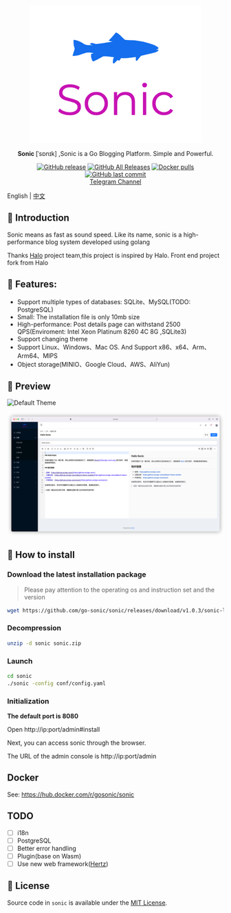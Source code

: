 <p align="center">
   <img src="https://raw.githubusercontent.com/go-sonic/resources/master/logo/logo.png" />
</p>

<p align="center"><b>Sonic </b> [ˈsɒnɪk] ,Sonic is a Go Blogging Platform. Simple and Powerful.</p>

<p align="center">
<a href="https://github.com/go-sonic/sonic/releases"><img alt="GitHub release" src="https://img.shields.io/github/release/go-sonic/sonic.svg?style=flat-square&include_prereleases" /></a>
<a href="https://github.com/go-sonic/sonic/releases"><img alt="GitHub All Releases" src="https://img.shields.io/github/downloads/go-sonic/sonic/total.svg?style=flat-square" /></a>
<a href="https://hub.docker.com/r/gosonic/sonic"><img alt="Docker pulls" src="https://img.shields.io/docker/pulls/gosonic/sonic?style=flat-square" /></a>
<a href="https://github.com/go-sonic/sonic/commits"><img alt="GitHub last commit" src="https://img.shields.io/github/last-commit/go-sonic/sonic.svg?style=flat-square" /></a>
<br />
<a href="https://t.me/go_sonic">Telegram Channel</a>
</p>


English | [中文](doc/README_ZH.md)

## 📖 Introduction

Sonic means as fast as sound speed. Like its name, sonic is a high-performance blog system developed using golang

Thanks [Halo](https://github.com/halo-dev) project team,this project is inspired by Halo. Front end project fork from Halo

## 🚀 Features:
- Support multiple types of databases: SQLite、MySQL(TODO: PostgreSQL)
- Small: The installation file is only 10mb size
- High-performance: Post details page can withstand 2500 QPS(Enviroment:   Intel Xeon Platinum 8260 4C 8G ,SQLite3)
- Support changing theme
- Support Linux、Windows、Mac OS. And Support x86、x64、Arm、Arm64、MIPS
- Object storage(MINIO、Google Cloud、AWS、AliYun)


## 🎊 Preview

![Default Theme](https://github.com/go-sonic/default-theme-anatole/raw/master/screenshot.png)

![Console](https://github.com/go-sonic/resources/raw/master/console-screenshot.png)

## 🧰 How to install

### Download the latest installation package
> Please pay attention to the operating os and instruction set  and the version
```bash
wget https://github.com/go-sonic/sonic/releases/download/v1.0.3/sonic-linux-amd64.zip -O sonic.zip
```
### Decompression
```bash
unzip -d sonic sonic.zip
```
### Launch
```bash
cd sonic
./sonic -config conf/config.yaml
```

### Initialization
**The default port is 8080**

Open http://ip:port/admin#install

Next, you can access sonic through the browser.

The URL of the admin console is http://ip:port/admin

## Docker
See: https://hub.docker.com/r/gosonic/sonic

## TODO
- [ ] i18n
- [ ] PostgreSQL
- [ ] Better error handling
- [ ] Plugin(base on Wasm)
- [ ] Use new web framework([Hertz](https://github.com/cloudwego/hertz))

## 📄 License

Source code in `sonic` is available under the [MIT License](/LICENSE.md).

